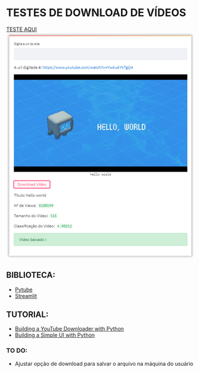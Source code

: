 # TESTES DE DOWNLOAD DE VÍDEOS
[TESTE AQUI](https://gl-download-youtube.herokuapp.com/)<br>
![Hello World](helloWorld.PNG)

## BIBLIOTECA:
- [Pytube](https://python-pytube.readthedocs.io/en/latest/index.html)
- [Streamlit](https://www.streamlit.io/)

## TUTORIAL:
- [Building a YouTube Downloader with Python](https://codeout.tech/tutorial/python/youtube-downloader.html)
- [Building a Simple UI with Python](https://towardsdatascience.com/building-a-simple-ui-for-python-fd0e5f2a2d8b)

### TO DO:
- Ajustar opção de download para salvar o arquivo na máquina do usuário
